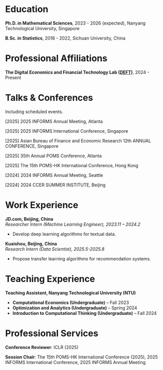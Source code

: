 Education
======
**Ph.D. in Mathematical Sciences**, 2023 - 2026 (expected), Nanyang Technological University, Singapore

**B.Sc. in Statistics**, 2018 - 2022, Sichuan University, China

Professional Affiliations
======
**The Digital Economics and Financial Technology Lab ([DEFT](https://www.linwilliamcong.com/deft-members))**, 2024 - Present

Talks & Conferences
======
Including scheduled events. 

[2025] 2025 INFORMS Annual Meeting, Atlanta

[2025] 2025 INFORMS International Conference, Singapore

[2025] Asian Bureau of Finance and Economic Research 12th ANNUAL CONFERENCE, Singapore

[2025] 35th Annual POMS Conference, Atlanta

[2025] The 15th POMS-HK International Conference, Hong Kong

[2024] 2024 INFORMS Annual Meeting, Seattle

[2024] 2024 CCER SUMMER INSTITUTE, Beijing


Work Experience
======
**JD.com, Beijing, China**  
*Researcher Intern (Machine Learning Engineer), 2023.11 – 2024.2*  
- Develop deep learning algorithms for textual data.  

**Kuaishou, Beijing, China**  
*Research Intern (Data Scientist), 2025.5-2025.8*  
- Propose transfer learning algorithms for recommendation systems.  

Teaching Experience
======
**Teaching Assistant, Nanyang Technological University (NTU)**  

- **Computational Economics (Undergraduate)** – Fall 2023  
- **Optimization and Analytics (Undergraduate)** – Spring 2024  
- **Introduction to Computational Thinking (Undergraduate)** – Fall 2024  


  
Professional Services
======
**Conference Reviewer**: ICLR (2025)

**Session Chair**: The 15th POMS-HK International Conference (2025), 2025 INFORMS International Conference, 2025 INFORMS Annual Meeting
